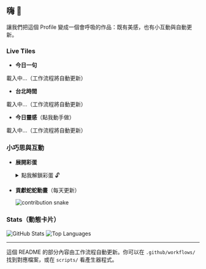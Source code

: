 ## 嗨 👋

讓我們把這個 Profile 變成一個會呼吸的作品：既有美感，也有小互動與自動更新。

### Live Tiles
- **今日一句**

<!-- QUOTE:START -->
載入中...（工作流程將自動更新）
<!-- QUOTE:END -->

- **台北時間**

<!-- CLOCK:START -->
載入中...（工作流程將自動更新）
<!-- CLOCK:END -->

- **今日靈感**（點我動手做）

<!-- PROMPT:START -->
載入中...（工作流程將自動更新）
<!-- PROMPT:END -->

### 小巧思與互動
- **展開彩蛋**
  <details>
    <summary>點我解鎖彩蛋 🔓</summary>

    - 你可以把這份 README 當成「作品操作台」，每次重整都會有新的靈感與句子。
    - 如果你喜歡這份設計，試著在 Issues 開一個「我也要」的需求，我會教你怎麼複製整套流程。
    - 喜歡極簡？切換到 GitHub 深色模式看看差異。
  </details>

- **貢獻蛇蛇動畫**（每天更新）

  ![contribution snake](assets/snake.svg)

### Stats（動態卡片）

<picture>
  <source media="(prefers-color-scheme: dark)" srcset="https://github-readme-stats.vercel.app/api?username=eqwgeryfgbdf&show_icons=true&theme=transparent&hide_border=true" />
  <img src="https://github-readme-stats.vercel.app/api?username=eqwgeryfgbdf&show_icons=true&hide_border=true" alt="GitHub Stats" />
</picture>

<picture>
  <source media="(prefers-color-scheme: dark)" srcset="https://github-readme-stats.vercel.app/api/top-langs/?username=eqwgeryfgbdf&layout=compact&theme=transparent&hide_border=true" />
  <img src="https://github-readme-stats.vercel.app/api/top-langs/?username=eqwgeryfgbdf&layout=compact&hide_border=true" alt="Top Languages" />
</picture>

---

這個 README 的部分內容由工作流程自動更新。你可以在 `.github/workflows/` 找到對應檔案，或在 `scripts/` 看產生器程式。
